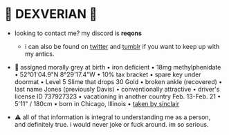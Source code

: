 # 👑 DEXVERIAN 👑

- looking to contact me? my discord is <b>reqons</b>
  - i can also be found on [twitter](https://twitter.com/like4tbh) and [tumblr](https://heavensgate.tumblr.com/) if you want to keep up with my antics.

- 💫 assigned morally grey at birth • iron deficient • 18mg methylphenidate • 52°01'04.9"N 8°29'17.4"W • 10% tax bracket • spare key under doormat • Level 5 Slime that drops 30 Gold • broken ankle (recovered) • last name Jones (previously Davis) • conventionally attractive • driver's license ID 737927323 • vacationing in another country Feb. 13-Feb. 21 • 5'11" / 180cm • born in Chicago, Illinois • [taken by sinclair](https://demiclair.carrd.co/)

- ⚠ all of that information is integral to understanding me as a person, and definitely true. 
i would never joke or fuck around. im so serious.
